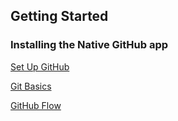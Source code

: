## Getting Started

### Installing the Native GitHub app
[Set Up GitHub](https://help.github.com/articles/set-up-git)

[Git Basics](http://git-scm.com/book/en/Getting-Started-Git-Basics)

[GitHub Flow](https://github.com/blog/1557-github-flow-in-the-browser)
